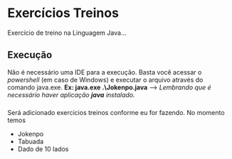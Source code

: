 # Exercícios Treinos
Exercício de treino na Linguagem Java...

## Execução
Não é necessário uma IDE para a execução. Basta você acessar o *powershell* (em caso de Windows) e executar o arquivo através do comando java.exe.
**Ex: java.exe .\Jokenpo.java** -->  _Lembrando que é necessário haver aplicação **java** instalado._

###
Será adicionado exercicios treinos conforme eu for fazendo.
No momento temos
- Jokenpo
- Tabuada
- Dado de 10 lados
